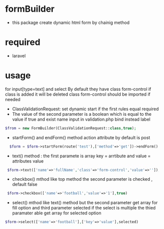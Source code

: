 # formBuilder 
- this package create dynamic html form by chainig method 

# required
- laravel

# usage
for input[type=text] and select By default they have class form-control if class is added it will be deleted class form-control should be imported if needed

 - ClassValidationRequest: set dynamic start if the first rules equal required
 - The value of the second parameter is a boolean which is equal to the value if true and exist name input in validation.php
  bind instead label
 ```php
 $from = new FormBuilder(ClassValidationRequest::class,true);
 ````
 - startForm() and endForm() method action attribute by default is post
```php
  $form = $form->startForm(route('test'),['method'=>'get'])->endForm()
 ```
- text() method : the first paramete is array  key = arrtibute and value = attributes value
```php
 $form->text(['name'=>'fullName','class'=>'form-control','value'=>'']);
```

- checkbox() mthod like top method the second parameter is checked , default false 
```php
 $form->checkbox(['name'=>'football','value'=>'1'],true)
 ```
 - select() mthod like text() method but the second parameter get array for fill option  and third parameter selected if the select is multiple the thied paramater able get array for selected option 
 
 ```php
 $form->select(['name'=>'football'],['key'=>'value'],selected)
 ```
